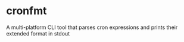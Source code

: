 # cronfmt
A multi-platform CLI tool that parses cron expressions and prints their extended format in stdout
